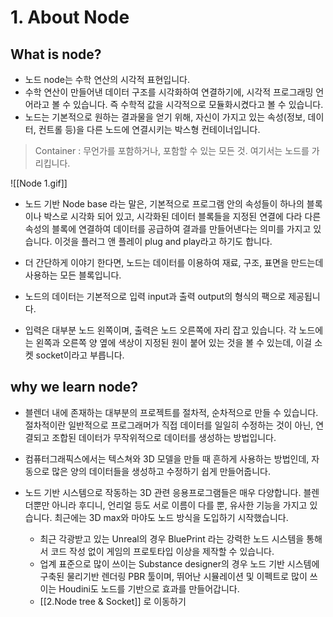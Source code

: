 # 1. About Node 

## What is node? 
-   노드 node는 수학 연산의 시각적 표현입니다. 
-   수학 연산이 만들어낸 데이터 구조를 시각화하여 연결하기에, 시각적 프로그래밍 언어라고 볼 수 있습니다. 즉 수학적 값을 시각적으로 모듈화시켰다고 볼 수 있습니다. 
-   노드는 기본적으로 원하는 결과물을 얻기 위해, 자신이 가지고 있는 속성(정보, 데이터, 컨트롤 등)을 다른 노드에 연결시키는 박스형 컨테이너입니다. 
>  Container : 무언가를 포함하거나, 포함할 수 있는 모든 것. 여기서는 노드를 가리킵니다. 

![[Node 1.gif]]
-   노드 기반 Node base 라는 말은, 기본적으로 프로그램 안의 속성들이 하나의 블록이나 박스로 시각화 되어 있고, 시각화된 데이터 블록들을 지정된 연결에 다라 다른 속성의 블록에 연결하여 데이터를 공급하여 결과를 만들어낸다는 의미를 가지고 있습니다. 이것을 플러그 앤 플레이 plug and play라고 하기도 합니다. 
- 더 간단하게 이야기 한다면, 노드는 데이터를 이용하여 재료, 구조, 표면을 만드는데 사용하는 모든 블록입니다. 

-   노드의 데이터는 기본적으로 입력 input과 출력 output의 형식의 팩으로 제공됩니다. 
-   입력은 대부분 노드 왼쪽이며, 출력은 노드 오른쪽에 자리 잡고 있습니다. 각 노드에는 왼쪽과 오른쪽 양 옆에 색상이 지정된 원이 붙어 있는 것을 볼 수 있는데, 이걸 소켓 socket이라고 부릅니다. 

## why we learn node?
- 블렌더 내에 존재하는 대부분의 프로젝트를 절차적, 순차적으로 만들 수 있습니다. 절차적이란 일반적으로 프로그래머가 직접 데이터를 일일히 수정하는 것이 아닌, 연결되고 조합된 데이터가 무작위적으로 데이터를 생성하는 방법입니다. 
- 컴퓨터그래픽스에서는 텍스쳐와 3D 모델을 만들 때 흔하게 사용하는 방법인데, 자동으로 많은 양의 데이터들을 생성하고 수정하기 쉽게 만들어줍니다. 

-   노드 기반 시스템으로 작동하는 3D 관련 응용프로그램들은 매우 다양합니다. 블렌더뿐만 아니라 후디니, 언리얼 등도 서로 이름이 다를 뿐, 유사한 기능을 가지고 있습니다. 최근에는 3D max와 마야도 노드 방식을 도입하기 시작했습니다.
	-  최근 각광받고 있는 Unreal의 경우 BluePrint 라는 강력한 노드 시스템을 통해서 코드 작성 없이 게임의 프로토타입 이상을 제작할 수 있습니다. 
	- 업계 표준으로 많이 쓰이는 Substance designer의 경우 노드 기반 시스템에 구축된 물리기반 렌더링 PBR 툴이며, 뛰어난 시뮬레이션 및 이펙트로 많이 쓰이는 Houdini도 노드를 기반으로 효과를 만들어갑니다. 
	- [[2.Node tree & Socket]] 로 이동하기 


